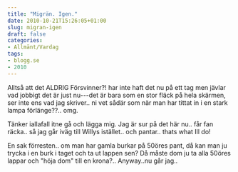 ```yaml
---
title: "Migrän. Igen."
date: 2010-10-21T15:26:05+01:00
slug: migran-igen
draft: false
categories:
- Allmänt/Vardag
tags:
- blogg.se
- 2010
---
```

Alltså att det ALDRIG Försvinner?! har inte haft det nu på ett tag men jävlar vad jobbigt det är just nu---det är bara som en stor fläck på hela skärmen, ser inte ens vad jag skriver.. ni vet sådär som när man har tittat in i en stark lampa förlänge??.. omg.  
  
Tänker iallafall itne gå och lägga mig. Jag är sur på det här nu.. får fan räcka.. så jag går iväg till Willys istället.. och pantar.. thats what Ill do!  
  
En sak förresten.. om man har gamla burkar på 50öres pant, då kan man ju trycka i en burk i taget och ta ut lappen sen? Då måste dom ju ta alla 50öres lappar och "höja dom" till en krona?.. Anyway..nu går jag..